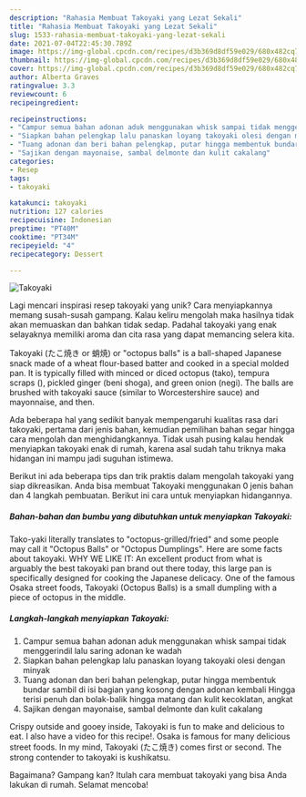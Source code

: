 ```yaml
---
description: "Rahasia Membuat Takoyaki yang Lezat Sekali"
title: "Rahasia Membuat Takoyaki yang Lezat Sekali"
slug: 1533-rahasia-membuat-takoyaki-yang-lezat-sekali
date: 2021-07-04T22:45:30.789Z
image: https://img-global.cpcdn.com/recipes/d3b369d8df59e029/680x482cq70/takoyaki-foto-resep-utama.jpg
thumbnail: https://img-global.cpcdn.com/recipes/d3b369d8df59e029/680x482cq70/takoyaki-foto-resep-utama.jpg
cover: https://img-global.cpcdn.com/recipes/d3b369d8df59e029/680x482cq70/takoyaki-foto-resep-utama.jpg
author: Alberta Graves
ratingvalue: 3.3
reviewcount: 6
recipeingredient:

recipeinstructions:
- "Campur semua bahan adonan aduk menggunakan whisk sampai tidak menggerindil lalu saring adonan ke wadah"
- "Siapkan bahan pelengkap lalu panaskan loyang takoyaki olesi dengan minyak"
- "Tuang adonan dan beri bahan pelengkap, putar hingga membentuk bundar sambil di isi bagian yang kosong dengan adonan kembali Hingga terisi penuh dan bolak-balik hingga matang dan kulit kecoklatan, angkat"
- "Sajikan dengan mayonaise, sambal delmonte dan kulit cakalang"
categories:
- Resep
tags:
- takoyaki

katakunci: takoyaki 
nutrition: 127 calories
recipecuisine: Indonesian
preptime: "PT40M"
cooktime: "PT34M"
recipeyield: "4"
recipecategory: Dessert

---
```



![Takoyaki](https://img-global.cpcdn.com/recipes/d3b369d8df59e029/680x482cq70/takoyaki-foto-resep-utama.jpg)

Lagi mencari inspirasi resep takoyaki yang unik? Cara menyiapkannya memang susah-susah gampang. Kalau keliru mengolah maka hasilnya tidak akan memuaskan dan bahkan tidak sedap. Padahal takoyaki yang enak selayaknya memiliki aroma dan cita rasa yang dapat memancing selera kita.

Takoyaki (たこ焼き or 蛸焼) or &#34;octopus balls&#34; is a ball-shaped Japanese snack made of a wheat flour-based batter and cooked in a special molded pan. It is typically filled with minced or diced octopus (tako), tempura scraps (), pickled ginger (beni shoga), and green onion (negi). The balls are brushed with takoyaki sauce (similar to Worcestershire sauce) and mayonnaise, and then.

Ada beberapa hal yang sedikit banyak mempengaruhi kualitas rasa dari takoyaki, pertama dari jenis bahan, kemudian pemilihan bahan segar hingga cara mengolah dan menghidangkannya. Tidak usah pusing kalau hendak menyiapkan takoyaki enak di rumah, karena asal sudah tahu triknya maka hidangan ini mampu jadi suguhan istimewa.


Berikut ini ada beberapa tips dan trik praktis dalam mengolah takoyaki yang siap dikreasikan. Anda bisa membuat Takoyaki menggunakan 0 jenis bahan dan 4 langkah pembuatan. Berikut ini cara untuk menyiapkan hidangannya.

<!--inarticleads1-->

##### Bahan-bahan dan bumbu yang dibutuhkan untuk menyiapkan Takoyaki:



Tako-yaki literally translates to &#34;octopus-grilled/fried&#34; and some people may call it &#34;Octopus Balls&#34; or &#34;Octopus Dumplings&#34;. Here are some facts about takoyaki. WHY WE LIKE IT: An excellent product from what is arguably the best takoyaki pan brand out there today, this large pan is specifically designed for cooking the Japanese delicacy. One of the famous Osaka street foods, Takoyaki (Octopus Balls) is a small dumpling with a piece of octopus in the middle. 

<!--inarticleads2-->

##### Langkah-langkah menyiapkan Takoyaki:

1. Campur semua bahan adonan aduk menggunakan whisk sampai tidak menggerindil lalu saring adonan ke wadah
1. Siapkan bahan pelengkap lalu panaskan loyang takoyaki olesi dengan minyak
1. Tuang adonan dan beri bahan pelengkap, putar hingga membentuk bundar sambil di isi bagian yang kosong dengan adonan kembali Hingga terisi penuh dan bolak-balik hingga matang dan kulit kecoklatan, angkat
1. Sajikan dengan mayonaise, sambal delmonte dan kulit cakalang


Crispy outside and gooey inside, Takoyaki is fun to make and delicious to eat. I also have a video for this recipe!. Osaka is famous for many delicious street foods. In my mind, Takoyaki (たこ焼き) comes first or second. The strong contender to takoyaki is kushikatsu. 

Bagaimana? Gampang kan? Itulah cara membuat takoyaki yang bisa Anda lakukan di rumah. Selamat mencoba!
